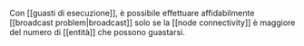 Con [[guasti di esecuzione]], è possibile effettuare affidabilmente [[broadcast problem|broadcast]] solo se la [[node connectivity]] è maggiore del numero di [[entità]] che possono guastarsi.
